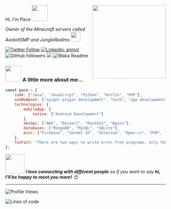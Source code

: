 Hi, I'm Pace <img src="https://media.giphy.com/media/12oufCB0MyZ1Go/giphy.gif" width="50"></h2>
<img align='right' src="https://media.giphy.com/media/M9gbBd9nbDrOTu1Mqx/giphy.gif" width="230">
<p><em>Owner of the Minecraft servers called AxolotlSMP and JungleRealms
</a><img src="https://media.giphy.com/media/WUlplcMpOCEmTGBtBW/giphy.gif" width="30"> 
</em></p>

[![Twitter Follow](https://img.shields.io/twitter/follow/paceskii?label=Follow)](https://twitter.com/intent/follow?screen_name=Paceskii)
[![Linkedin: anmol](https://img.shields.io/badge/-Follow-blue?style=flat-square&logo=Linkedin&logoColor=white&link=https://www.linkedin.com/in/petarpaceski/)](https://www.linkedin.com/in/petarpaceski/)
![GitHub followers](https://img.shields.io/github/followers/Paceski?label=Follow&style=social)
![](https://visitor-badge.glitch.me/badge?page_id=Paceski)
![Waka Readme](https://github.com/anmol098/anmol098/workflows/Waka%20Readme/badge.svg)


### <img src="https://media.giphy.com/media/VgCDAzcKvsR6OM0uWg/giphy.gif" width="50"> A little more about me...  

```javascript
const pace = {
    code: ["Java", "JavaScript", "Python", "Kotlin", "PHP"],
    askMeAbout: ["spigot plugin development", "tech", "app development", "web development"],
    technologies: {
        mobileApp: {
            native: ["Android Development"]
        },
        devOps: ["AWS", "Docker🐳", "Route53", "Nginx"],
        databases: ["MongoDB", "MySQL", "SQLite"],
        misc: ["Firebase", "Socket.IO", "Selenium", "Open-cv", "PHP", "SuiteApp"]
    },
    funFact: "There are two ways to write error-free programs; only the third one works"
};
```

<img src="https://media.giphy.com/media/LnQjpWaON8nhr21vNW/giphy.gif" width="60"> <em><b>I love connecting with different people</b> so if you want to say <b>hi, I'll be happy to meet you more!</b> 😊</em>

---
<!--START_SECTION:waka-->
![Profile Views](https://visitor-badge.glitch.me/badge?page_id=Paceski)

![Lines of code](https://img.shields.io/badge/From%20Hello%20World%20I%27ve%20Written-1%20Million%20lines%20of%20code-blue)
 > 
